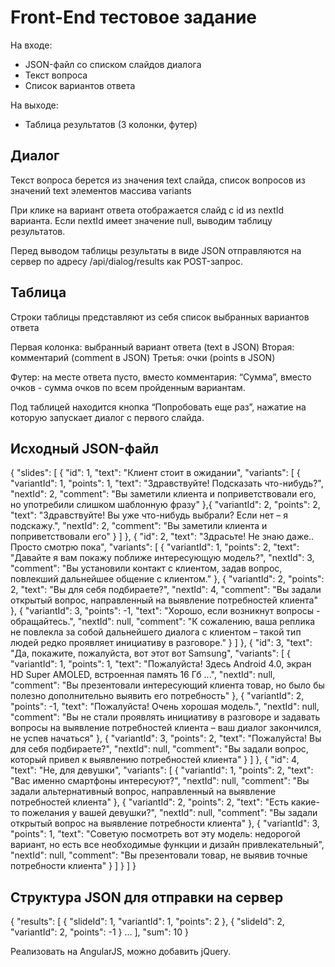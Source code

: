 Front-End тестовое задание
==========================



                                                                 
На входе:

- JSON-файл со списком слайдов диалога
- Текст вопроса
- Список вариантов ответа

На выходе:
- Таблица результатов (3 колонки, футер)

Диалог
------
Текст вопроса берется из значения text слайда, список вопросов из значений text элементов массива variants

При клике на вариант ответа отображается слайд с id из nextId варианта. Если nextId имеет значение null, выводим таблицу результатов.

Перед выводом таблицы результаты в виде JSON отправляются на сервер по адресу /api/dialog/results как POST-запрос.

Таблица
-------
Строки таблицы представляют из себя список выбранных вариантов ответа

Первая колонка: выбранный вариант ответа (text в JSON)
Вторая: комментарий (comment в JSON)
Третья: очки (points в JSON)

Футер: на месте ответа пусто, вместо комментария: “Сумма”, вместо очков - сумма очков по всем пройденным вариантам.

Под таблицей находится кнопка “Попробовать еще раз”, нажатие на которую запускает диалог с первого слайда.


Исходный JSON-файл
------------------

{
  "slides": [
    {
      "id": 1,
      "text": "Клиент стоит в ожидании",
      "variants": [
        {
          "variantId": 1,
          "points": 1, 
          "text": "Здравствуйте! Подсказать что-нибудь?", 
          "nextId": 2, 
          "comment": "Вы заметили клиента и поприветствовали его, но употребили слишком шаблонную фразу"
        },{
          "variantId": 2,
          "points": 2, 
          "text": "Здравствуйте! Вы уже что-нибудь выбрали? Если нет – я подскажу.", 
          "nextId": 2, 
          "comment": "Вы заметили клиента и поприветствовали его"
        }
      ]
    }, {
      "id": 2,
      "text": "Здрасьте! Не знаю даже.. Просто смотрю пока", 
      "variants": [
        {
          "variantId": 1,
          "points": 2, 
          "text": "Давайте я вам покажу поближе интересующую модель?", 
          "nextId": 3, 
          "comment": "Вы установили контакт с клиентом, задав вопрос, повлекший дальнейшее общение с клиентом."
        }, 
        {
          "variantId": 2,
          "points": 2, 
          "text": "Вы для себя подбираете?", 
          "nextId": 4, 
          "comment": "Вы задали открытый вопрос, направленный на выявление потребностей клиента"
        }, 
        {
          "variantId": 3,
          "points": -1, 
          "text": "Хорошо, если возникнут вопросы - обращайтесь.", 
          "nextId": null, 
          "comment": "К сожалению, ваша реплика не повлекла за собой дальнейшего диалога с клиентом – такой тип людей редко проявляет инициативу в разговоре."
        }
      ]
    }, {
      "id": 3, 
      "text": "Да, покажите, пожалуйста, вот этот вот Samsung", 
      "variants": [
        {
          "variantId": 1,
          "points": 1, 
          "text": "Пожалуйста! Здесь Android 4.0, экран HD Super AMOLED, встроенная память 16 Гб ...", 
          "nextId": null,
          "comment": "Вы презентовали интересующий клиента товар, но было бы полезно дополнительно выявить его потребность"
        },
        {
          "variantId": 2,
          "points": -1, 
          "text": "Пожалуйста! Очень хорошая модель.", 
          "nextId": null,
          "comment": "Вы не стали проявлять инициативу в разговоре и задавать вопросы на выявление потребностей клиента – ваш диалог закончился, не успев начаться"
        }, 
        {
          "variantId": 3,
          "points": 2, 
          "text": "Пожалуйста! Вы для себя подбираете?", 
          "nextId": null, 
          "comment": "Вы задали вопрос, который привел к выявлению потребностей клиента"
        }
      ]
    }, 
    {
      "id": 4,
      "text": "Не, для девушки", 
      "variants": [
        {
          "variantId": 1,
          "points": 2,
          "text": "Вас именно смартфоны интересуют?", 
          "nextId": null, 
          "comment": "Вы задали альтернативный вопрос, направленный на выявление потребностей клиента"
        }, 
        {
          "variantId": 2,
          "points": 2, 
          "text": "Есть какие-то пожелания у вашей девушки?", 
          "nextId": null, 
          "comment": "Вы задали открытый вопрос на выявление потребности клиента"
        }, 
        {
          "variantId": 3,
          "points": 1, 
          "text": "Советую посмотреть вот эту модель: недорогой вариант, но есть все необходимые функции и дизайн привлекательный", 
          "nextId": null, 
          "comment": "Вы презентовали товар, не выявив точные потребности клиента"
        }
      ]
    }
  ]
}


Структура JSON для отправки на сервер
-------------------------------------
{
  "results": [
    {
      "slideId": 1,
      "variantId": 1,
      "points": 2
    }, {
      "slideId": 2,
      "variantId": 2,
      "points": -1
    }
    ...
  ],
  "sum": 10
}



Реализовать на AngularJS, можно добавить jQuery.
